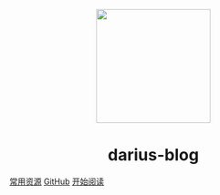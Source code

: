 <p align="center">
<img src="https://ss0.bdstatic.com/70cFvHSh_Q1YnxGkpoWK1HF6hhy/it/u=2481424715,2807309609&fm=26&gp=0.jpg" width="200" height="200"/>
</p>
<h1 align="center">darius-blog</h1>

[常用资源](https://shimo.im/docs/MuiACIg1HlYfVxrj/)
[GitHub](https://github.com/yangjiangui/Darius-blog)
[开始阅读](#我的博客)

